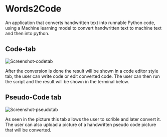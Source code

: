 # Words2Code
An application that converts handwritten text into runnable Python code, using a Machine learning model to convert handwritten text to machine text and then into python.

## Code-tab
![Screenshot-codetab](https://user-images.githubusercontent.com/73400995/165467980-6f0e6395-237e-4f64-b12e-9824ae9bd49f.jpg)

After the conversion is done the result will be shown in a code editor style tab, the user can write code or edit converted code. The user can then run the  script and the result will be shown in the terminal below.

## Pseudo-Code tab

![Screenshot-pseudotab](https://user-images.githubusercontent.com/73400995/165468076-b6b0ba26-29e9-4daf-97c9-a39d6ad2eb11.jpg)

As seen in the picture this tab allows the user to scrible and later convert it. The user can also upload a picture of a handwritten pseudo code picture that will be converted.

